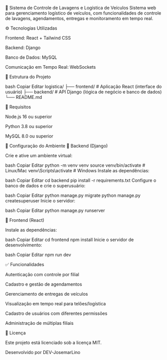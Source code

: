 🚗 Sistema de Controle de Lavagens e Logística de Veículos
Sistema web para gerenciamento logístico de veículos, com funcionalidades de controle de lavagens, agendamentos, entregas e monitoramento em tempo real.

⚙️ Tecnologias Utilizadas

Frontend: React + Tailwind CSS

Backend: Django

Banco de Dados: MySQL

Comunicação em Tempo Real: WebSockets


📁 Estrutura do Projeto


bash
Copiar
Editar
logistica/
├── frontend/         # Aplicação React (interface do usuário)
├── backend/          # API Django (lógica de negócio e banco de dados)
└── README.md


📌 Requisitos


Node.js 16 ou superior

Python 3.8 ou superior

MySQL 8.0 ou superior


🚀 Configuração do Ambiente
🔧 Backend (Django)


Crie e ative um ambiente virtual:

bash
Copiar
Editar
python -m venv venv
source venv/bin/activate        # Linux/Mac
venv\Scripts\activate           # Windows
Instale as dependências:

bash
Copiar
Editar
cd backend
pip install -r requirements.txt
Configure o banco de dados e crie o superusuário:

bash
Copiar
Editar
python manage.py migrate
python manage.py createsuperuser
Inicie o servidor:

bash
Copiar
Editar
python manage.py runserver


🎨 Frontend (React)


Instale as dependências:

bash
Copiar
Editar
cd frontend
npm install
Inicie o servidor de desenvolvimento:

bash
Copiar
Editar
npm run dev


✅ Funcionalidades


Autenticação com controle por filial

Cadastro e gestão de agendamentos

Gerenciamento de entregas de veículos

Visualização em tempo real para telões/logística

Cadastro de usuários com diferentes permissões

Administração de múltiplas filiais

📝 Licença

Este projeto está licenciado sob a licença MIT.

Desenvolvido por DEV-JosemarLino
